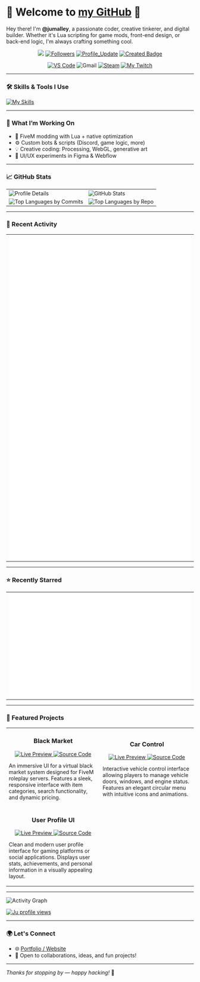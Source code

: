 # 👋 Welcome to [my GitHub](https://github.com/jumalley) 🏡

Hey there! I'm **@jumalley**, a passionate coder, creative tinkerer, and digital builder. Whether it's Lua scripting for game mods, front-end design, or back-end logic, I'm always crafting something cool.

<p align="center">     
    <a href="https://github.com/jumalley/jumalley/pulse" alt="Activity"><img src="https://img.shields.io/github/commit-activity/m/jumalley/jumalley" /></a>
    <a href="https://github.com/jumalley?tab=followers"><img alt="Followers" src="https://img.shields.io/github/followers/jumalley?color=4C1&logo=github"></a>
    <a href="https://github.com/jumalley/jumalley" target="_blank"><img alt="Profile_Update" src="https://img.shields.io/github/last-commit/jumalley/jumalley?label=Profile%20update&style=fflat-square"></a>
    <a href="https://github.com/jumalley"><img src="https://badges.pufler.dev/created/jumalley/jumalley" alt="Created Badge" /></a>
</p>

<p align="center">
    <a href="https://code.visualstudio.com/"><img src="https://img.shields.io/badge/Editor-VS%20Code-blue/?logo=visualstudiocode&logoColor=blue&color=blue" alt="VS Code" /></a>
    <img src="https://img.shields.io/badge/Uses-Gmail-blue/?logo=gmail&logoColor=warning&color=red" alt="Gmail" />
    <a href="https://store.steampowered.com/"><img src="https://img.shields.io/badge/Uses-Steam-blue/?logo=steam&logoColor=1b2838&color=1b2838" alt="Steam" /></a>
    <a href="https://www.twitch.tv/jumalleyy"><img src="https://img.shields.io/twitch/status/jumalleyy?color=f70505&label=My%20Twitch&logo=twitch&style=flat-square" alt="My Twitch" /></a>
</p>

---

### 🛠️ Skills & Tools I Use

[![My Skills](https://skillicons.dev/icons?i=atom,js,html,css,arduino,c,cpp,codepen,discord,bots,eclipse,figma,git,github,githubactions,jquery,lua,mongodb,mysql,nodejs,webflow,php,powershell,processing,py,stackoverflow,mastodon,wordpress,xd)](https://skillicons.dev)

---

### 🚧 What I’m Working On

- 🔧 FiveM modding with Lua + native optimization
- ⚙️ Custom bots & scripts (Discord, game logic, more)
- 💡 Creative coding: Processing, WebGL, generative art
- 🎨 UI/UX experiments in Figma & Webflow

---

### 📈 GitHub Stats

<div align="center">
<table>
  <tr>
    <td>
      <img src="http://github-profile-summary-cards.vercel.app/api/cards/profile-details?username=jumalley&theme=transparent" alt="Profile Details" />
    </td>
    <td>
      <img src="http://github-profile-summary-cards.vercel.app/api/cards/stats?username=jumalley&theme=transparent" alt="GitHub Stats" />
    </td>
  </tr>
  <tr>
    <td>
      <img src="http://github-profile-summary-cards.vercel.app/api/cards/most-commit-language?username=jumalley&theme=transparent" alt="Top Languages by Commits" />
    </td>
    <td>
      <img src="http://github-profile-summary-cards.vercel.app/api/cards/repos-per-language?username=jumalley&theme=transparent" alt="Top Languages by Repo" />
    </td>
  </tr>
</table>
</div>

---

### 📰 Recent Activity

<div>
<table>
  <tr>
    <td align="center">
      <img src="https://raw.githubusercontent.com/jumalley/jumalley/refs/heads/main/metrics.plugin.activity.svg" />
    </td>
  </tr>
</table>
</div>

---

### ⭐ Recently Starred

<div>
<table>
  <tr>
    <td align="center">
      <img src="https://raw.githubusercontent.com/jumalley/jumalley/refs/heads/main/metrics.plugin.stars.svg" alt="Recently Starred" />
    </td>
  </tr>
</table>
</div>

---

### 🚀 Featured Projects
<div align="center">
<table>
  <tr>
    <td width="50%">
      <h3 align="center">Black Market</h3>
      <div align="center">
        <a href="https://jumalley.github.io/blackmarket/" target="_blank">
          <img src="https://img.shields.io/badge/DEMO-Live%20Preview-success?style=for-the-badge" alt="Live Preview">
        </a>
        <a href="https://github.com/jumalley/blackmarket" target="_blank">
          <img src="https://img.shields.io/badge/REPO-Source%20Code-blue?style=for-the-badge" alt="Source Code">
        </a>
      </div>
      <p>
        An immersive UI for a virtual black market system designed for FiveM roleplay servers. Features a sleek, responsive interface with item categories, search functionality, and dynamic pricing.
      </p>
    </td>
    <td width="50%">
      <h3 align="center">Car Control</h3>
      <div align="center">
        <a href="https://jumalley.github.io/CarControl/" target="_blank">
          <img src="https://img.shields.io/badge/DEMO-Live%20Preview-success?style=for-the-badge" alt="Live Preview">
        </a>
        <a href="https://github.com/jumalley/CarControl" target="_blank">
          <img src="https://img.shields.io/badge/REPO-Source%20Code-blue?style=for-the-badge" alt="Source Code">
        </a>
      </div>
      <p>
        Interactive vehicle control interface allowing players to manage vehicle doors, windows, and engine status. Features an elegant circular menu with intuitive icons and animations.
      </p>
    </td>
  </tr>
  <tr>
    <td width="50%">
      <h3 align="center">User Profile UI</h3>
      <div align="center">
        <a href="https://jumalley.github.io/Profil-Utilisateur/" target="_blank">
          <img src="https://img.shields.io/badge/DEMO-Live%20Preview-success?style=for-the-badge" alt="Live Preview">
        </a>
        <a href="https://github.com/jumalley/Profil-Utilisateur" target="_blank">
          <img src="https://img.shields.io/badge/REPO-Source%20Code-blue?style=for-the-badge" alt="Source Code">
        </a>
      </div>
      <p>
        Clean and modern user profile interface for gaming platforms or social applications. Displays user stats, achievements, and personal information in a visually appealing layout.
      </p>
    </td>
  </tr>
</table>
</div>

---

![Activity Graph](https://github-readme-activity-graph.vercel.app/graph?username=jumalley&theme=tokyo-night&hide_border=true)

[![Ju profile views](https://u8views.com/api/v1/github/profiles/50602425/views/day-week-month-total-count.svg)](https://u8views.com/github/jumalley)

</div>

---

### 🌍 Let's Connect

- 🌐 [Portfolio / Website](https://jumalley.github.io/Portfolio/)
- 💬 Open to collaborations, ideas, and fun projects!

---

_Thanks for stopping by — happy hacking!_ 🚀

